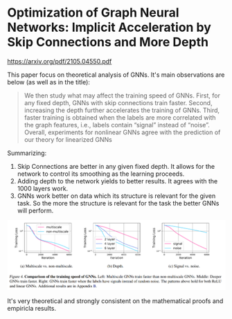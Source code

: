 # Optimization of Graph Neural Networks: Implicit Acceleration by Skip Connections and More Depth

https://arxiv.org/pdf/2105.04550.pdf

This paper focus on theoretical analysis of GNNs. It's main observations are below (as well as in the title):

>We then study what may affect the training speed of GNNs.
First, for any fixed depth, GNNs with skip connections train
faster. Second, increasing the depth further accelerates the
training of GNNs. Third, faster training is obtained when the
labels are more correlated with the graph features, i.e., labels
contain “signal” instead of “noise”. Overall, experiments
for nonlinear GNNs agree with the prediction of our theory
for linearized GNNs

Summarizing:

1) Skip Connections are better in any given fixed depth. It allows for the network to control its smoothing as the learning proceeds.
2) Adding depth to the network yields to better results. It agrees with the 1000 layers work.
3) GNNs work better on data which its structure is relevant for the given task. So the more the structure is relevant for the task the better GNNs will perform.

![](../assets/2021-08-08-17-18-09.png)

It's very theoretical and strongly consistent on the mathematical proofs and empiricla results.